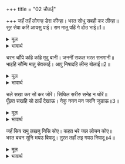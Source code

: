 +++
title = "02 चौपाई"

+++
जहँ तहँ लोगन्ह डेरा कीन्हा। भरत सोधु सबही कर लीन्हा॥  
सुर सेवा करि आयसु पाई। राम मातु पहिं गे दोउ भाई॥1॥  

<details><summary>मूल</summary>

जहँ तहँ लोगन्ह डेरा कीन्हा। भरत सोधु सबही कर लीन्हा॥  
सुर सेवा करि आयसु पाई। राम मातु पहिं गे दोउ भाई॥1॥  
</details>

<details><summary>भावार्थ</summary>

लोगों ने जहाँ-तहाँ डेरा डाल दिया। भरतजी ने सभी का पता लगाया (कि सब लोग आकर आराम से टिक गए हैं या नहीं)। फिर देव पूजन करके आज्ञा पाकर दोनों भाई श्री रामचन्द्रजी की माता कौसल्याजी के पास गए॥1॥  
</details>

चरन चाँपि कहि कहि मृदु बानी। जननीं सकल भरत सनमानी॥  
भाइहि सौम्पि मातु सेवकाई। आपु निषादहि लीन्ह बोलाई॥2॥  

<details><summary>मूल</summary>

चरन चाँपि कहि कहि मृदु बानी। जननीं सकल भरत सनमानी॥  
भाइहि सौम्पि मातु सेवकाई। आपु निषादहि लीन्ह बोलाई॥2॥  
</details>

<details><summary>भावार्थ</summary>

चरण दबाकर और कोमल वचन कह-कहकर भरतजी ने सब माताओं का सत्कार किया। फिर भाई शत्रुघ्न को माताओं की सेवा सौम्पकर आपने निषाद को बुला लिया॥2॥  
</details>

चले सखा कर सों कर जोरें। सिथिल सरीरु सनेह न थोरें॥  
पूँछत सखहि सो ठाउँ देखाऊ। नेकु नयन मन जरनि जुडाऊ॥3॥  

<details><summary>मूल</summary>

चले सखा कर सों कर जोरें। सिथिल सरीरु सनेह न थोरें॥  
पूँछत सखहि सो ठाउँ देखाऊ। नेकु नयन मन जरनि जुडाऊ॥3॥  
</details>

<details><summary>भावार्थ</summary>

सखा निषाद राज के हाथ से हाथ मिलाए हुए भरतजी चले। प्रेम कुछ थोडा नहीं है (अर्थात बहुत अधिक प्रेम है), जिससे उनका शरीर शिथिल हो रहा है। भरतजी सखा से पूछते हैं कि मुझे वह स्थान दिखलाओ और नेत्र और मन की जलन कुछ ठण्डी करो-॥3॥  
</details>

जहँ सिय रामु लखनु निसि सोए। कहत भरे जल लोचन कोए॥  
भरत बचन सुनि भयउ बिषादू। तुरत तहाँ लइ गयउ निषादू॥4॥  

<details><summary>मूल</summary>

जहँ सिय रामु लखनु निसि सोए। कहत भरे जल लोचन कोए॥  
भरत बचन सुनि भयउ बिषादू। तुरत तहाँ लइ गयउ निषादू॥4॥  
</details>

<details><summary>भावार्थ</summary>

जहाँ सीताजी, श्री रामजी और लक्ष्मण रात को सोए थे। ऐसा कहते ही उनके नेत्रों के कोयों में (प्रेमाश्रुओं का) जल भर आया। भरतजी के वचन सुनकर निषाद को बडा विषाद हुआ। वह तुरन्त ही उन्हें वहाँ ले गया॥4॥  
</details>

<div class="audioEmbed"  caption="AIR-वाचनम्" src="https://archive
.org/download/rAmcharitmAnas-AIR/EPI-198.mp3"></div>
